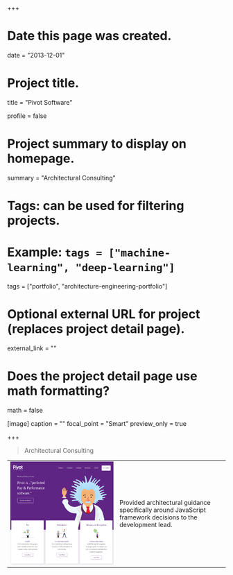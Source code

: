 +++
# Date this page was created.
date = "2013-12-01"

# Project title.
title = "Pivot Software"

profile = false

# Project summary to display on homepage.
summary = "Architectural Consulting"

# Tags: can be used for filtering projects.
# Example: `tags = ["machine-learning", "deep-learning"]`
tags = ["portfolio", "architecture-engineering-portfolio"]

# Optional external URL for project (replaces project detail page).
external_link = ""

# Does the project detail page use math formatting?
math = false

[image]
caption = ""
focal_point = "Smart"
preview_only = true

+++

> Architectural Consulting

<table>
   <tr>
      <td style="text-align: left; width: 50%"><a href="http://www.pivotsoftware.com/" target="_blank"><img src="featured.png"></a></td>
      <td style="text-align: left">
         Provided architectural guidance specifically around JavaScript framework decisions to the development lead.
      </td>
   </tr>
</table>






